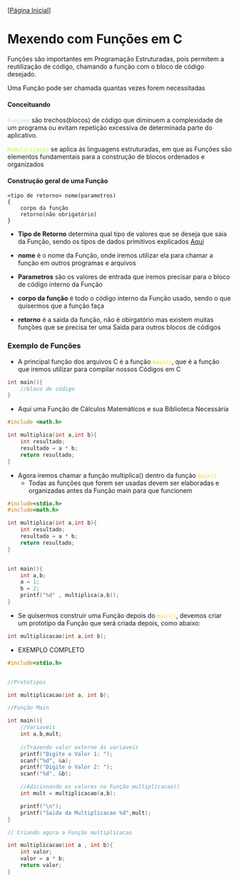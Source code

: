 [[Página Inicial](../prog_c/home.md)]

# Mexendo com Funções em C

Funções são importantes em Programação Estruturadas, pois permitem a reutilização de código, chamando a função com o bloco de código desejado.

Uma Função pode ser chamada quantas vezes forem necessitadas

#### Conceituando

<code style="color : lightblue">Funções</code> são trechos(blocos) de código que diminuem a complexidade de um programa ou evitam repetição excessiva de determinada parte do aplicativo.

<code style="color : greenyellow">Modularização</code> se aplica ás linguagens estruturadas, em que as Funções são elementos fundamentais para a construção de blocos ordenados e organizados

#### Construção geral de uma Função

```
<tipo de retorno> nome(parametros)
{
    corpo da função
    retorno(não obrigatório)
}
```
* **Tipo de Retorno** determina qual tipo de valores que se deseja que saia da Função, sendo os tipos de dados primitivos explicados [Aqui](../prog_c/estrutura.md)

* **nome** é o nome da Função, onde iremos utilizar ela para chamar a função em outros programas e arquivos

* **Parametros** são os valores de entrada que iremos precisar para o bloco de código interno da Função

* **corpo da função** é todo o código interno da Função usado, sendo o que quisermos que a função faça
* **retorno** é a saida da função, não é obirgatório mas existem muitas funções que se precisa ter uma Saida para outros blocos de códigos

### Exemplo de Funções

* A principal função dos arquivos C é a função <code style="color : gold">main()</code>, que é a função que iremos utilizar para compilar nossos Códigos em C

```c
int main(){
    //bloco de código
}
```

* Aqui uma Função de Cálculos Matemáticos e sua Biblioteca Necessária

```c
#include <math.h>

int multiplica(int a,int b){
    int resultado;
    resultado = a * b;
    return resultado;
}
```

* Agora iremos chamar a função multiplica() dentro da função <code style="color : gold">main()</code>
  * Todas as funções que forem ser usadas devem ser elaboradas e organizadas antes da Função main para que funcionem

```c
#include<stdio.h>
#include<math.h>

int multiplica(int a,int b){
    int resultado;
    resultado = a * b;
    return resultado;
}


int main(){
    int a,b;
    a = 1;
    b = 2;
    printf("%d" , multiplica(a,b));
}

```

* Se quisermos construir uma Função depois do <code style="color : gold">main()</code>, devemos criar um prototipo da Função que será criada depois, como abaixo:

```c
int multiplicacao(int a,int b);
```

* EXEMPLO COMPLETO

```c
#include<stdio.h>


//Protótipos

int multiplicacao(int a, int b);

//Função Main

int main(){
    //Variaveis
    int a,b,mult;
    
    //Trazendo valor externo ás variaveis
    printf("Digite o Valor 1: ");
    scanf("%d", &a);
    printf("Digite o Valor 2: ");
    scanf("%d", &b);

    //Adicionando os valores na Função multiplicacao()
    int mult = multiplicacao(a,b);

    printf("\n");
    printf("Saida da Multiplicacao %d",mult);
}

// Criando agora a Função multiplicacao

int multiplicacao(int a , int b){
    int valor;
    valor = a * b;
    return valor;
}
```